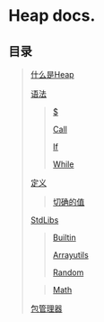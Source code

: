 # Heap docs.

## 目录
> [什么是Heap](What_Is_Heap.md)
>
> [语法](grammar/index.md)
> 
> > [\$](grammar/replace.md)
> >
> > [Call](grammar/call.md)
> > 
> > [If](grammar/if.md)
> > 
> > [While](grammar/while.md)
>
> [定义](define/index.md)
> > [切确的值](define/value.md)
>
> [StdLibs](stdlibs/index.md)
> > [Builtin](stdlibs/builtin/index.md)
> >
> > [Arrayutils](stdlibs/arrayutils/index.md)
> > 
> > [Random](stdlibs/random/index.md)
> 
> > [Math](stdlibs/math/index.md)
>
> [包管理器](heapack/index.md)